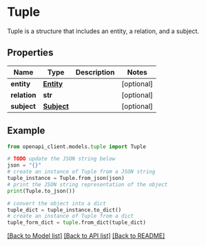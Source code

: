 # Tuple

Tuple is a structure that includes an entity, a relation, and a subject.

## Properties

Name | Type | Description | Notes
------------ | ------------- | ------------- | -------------
**entity** | [**Entity**](Entity.md) |  | [optional] 
**relation** | **str** |  | [optional] 
**subject** | [**Subject**](Subject.md) |  | [optional] 

## Example

```python
from openapi_client.models.tuple import Tuple

# TODO update the JSON string below
json = "{}"
# create an instance of Tuple from a JSON string
tuple_instance = Tuple.from_json(json)
# print the JSON string representation of the object
print(Tuple.to_json())

# convert the object into a dict
tuple_dict = tuple_instance.to_dict()
# create an instance of Tuple from a dict
tuple_form_dict = tuple.from_dict(tuple_dict)
```
[[Back to Model list]](../README.md#documentation-for-models) [[Back to API list]](../README.md#documentation-for-api-endpoints) [[Back to README]](../README.md)


